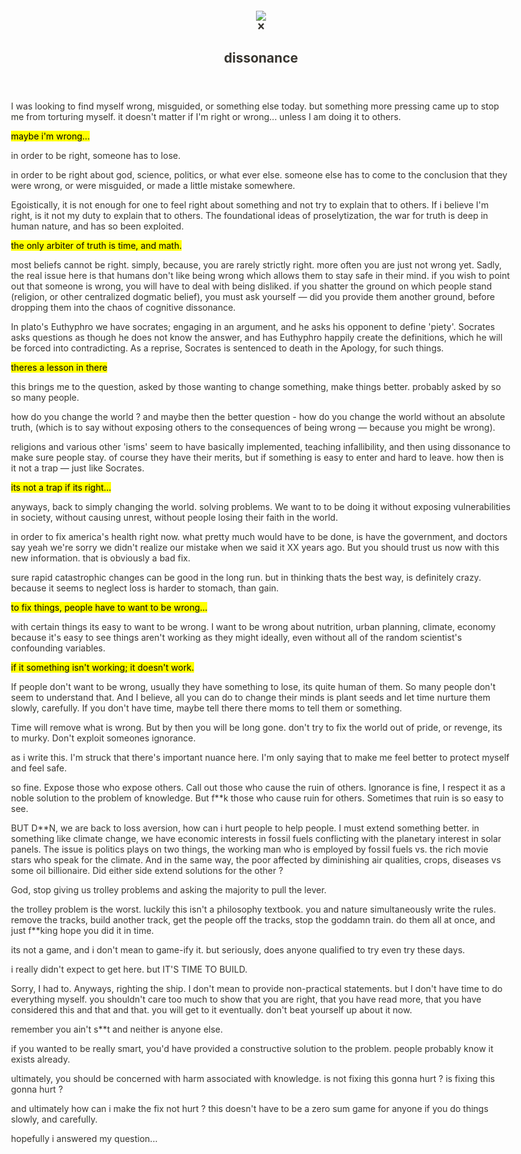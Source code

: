 <html><head><meta http-equiv="Content-Type" content="text/html; charset=utf-8"/><title>dissonance</title><style>
/* webkit printing magic: print all background colors */
html {
	-webkit-print-color-adjust: exact;
}
* {
	box-sizing: border-box;
	-webkit-print-color-adjust: exact;
}

html,
body {
	margin: 0;
	padding: 0;
}
@media only screen {
	body {
		margin: 2em auto;
		max-width: 900px;
		color: rgb(55, 53, 47);
	}
}

body {
	line-height: 1.5;
	white-space: pre-wrap;
}

a,
a.visited {
	color: inherit;
	text-decoration: underline;
}

.pdf-relative-link-path {
	font-size: 80%;
	color: #444;
}

h1,
h2,
h3 {
	letter-spacing: -0.01em;
	line-height: 1.2;
	font-weight: 600;
	margin-bottom: 0;
}

.page-title {
	font-size: 2.5rem;
	font-weight: 700;
	margin-top: 0;
	margin-bottom: 0.75em;
}

h1 {
	font-size: 1.875rem;
	margin-top: 1.875rem;
}

h2 {
	font-size: 1.5rem;
	margin-top: 1.5rem;
}

h3 {
	font-size: 1.25rem;
	margin-top: 1.25rem;
}

.source {
	border: 1px solid #ddd;
	border-radius: 3px;
	padding: 1.5em;
	word-break: break-all;
}

.callout {
	border-radius: 3px;
	padding: 1rem;
}

figure {
	margin: 1.25em 0;
	page-break-inside: avoid;
}

figcaption {
	opacity: 0.5;
	font-size: 85%;
	margin-top: 0.5em;
}

mark {
	background-color: transparent;
}

.indented {
	padding-left: 1.5em;
}

hr {
	background: transparent;
	display: block;
	width: 100%;
	height: 1px;
	visibility: visible;
	border: none;
	border-bottom: 1px solid rgba(55, 53, 47, 0.09);
}

img {
	max-width: 100%;
}

@media only print {
	img {
		max-height: 100vh;
		object-fit: contain;
	}
}

@page {
	margin: 1in;
}

.collection-content {
	font-size: 0.875rem;
}

.column-list {
	display: flex;
	justify-content: space-between;
}

.column {
	padding: 0 1em;
}

.column:first-child {
	padding-left: 0;
}

.column:last-child {
	padding-right: 0;
}

.table_of_contents-item {
	display: block;
	font-size: 0.875rem;
	line-height: 1.3;
	padding: 0.125rem;
}

.table_of_contents-indent-1 {
	margin-left: 1.5rem;
}

.table_of_contents-indent-2 {
	margin-left: 3rem;
}

.table_of_contents-indent-3 {
	margin-left: 4.5rem;
}

.table_of_contents-link {
	text-decoration: none;
	opacity: 0.7;
	border-bottom: 1px solid rgba(55, 53, 47, 0.18);
}

table,
th,
td {
	border: 1px solid rgba(55, 53, 47, 0.09);
	border-collapse: collapse;
}

table {
	border-left: none;
	border-right: none;
}

th,
td {
	font-weight: normal;
	padding: 0.25em 0.5em;
	line-height: 1.5;
	min-height: 1.5em;
	text-align: left;
}

th {
	color: rgba(55, 53, 47, 0.6);
}

ol,
ul {
	margin: 0;
	margin-block-start: 0.6em;
	margin-block-end: 0.6em;
}

li > ol:first-child,
li > ul:first-child {
	margin-block-start: 0.6em;
}

ul > li {
	list-style: disc;
}

ul.to-do-list {
	text-indent: -1.7em;
}

ul.to-do-list > li {
	list-style: none;
}

.to-do-children-checked {
	text-decoration: line-through;
	opacity: 0.375;
}

ul.toggle > li {
	list-style: none;
}

ul {
	padding-inline-start: 1.7em;
}

ul > li {
	padding-left: 0.1em;
}

ol {
	padding-inline-start: 1.6em;
}

ol > li {
	padding-left: 0.2em;
}

.mono ol {
	padding-inline-start: 2em;
}

.mono ol > li {
	text-indent: -0.4em;
}

.toggle {
	padding-inline-start: 0em;
	list-style-type: none;
}

/* Indent toggle children */
.toggle > li > details {
	padding-left: 1.7em;
}

.toggle > li > details > summary {
	margin-left: -1.1em;
}

.selected-value {
	display: inline-block;
	padding: 0 0.5em;
	background: rgba(206, 205, 202, 0.5);
	border-radius: 3px;
	margin-right: 0.5em;
	margin-top: 0.3em;
	margin-bottom: 0.3em;
	white-space: nowrap;
}

.collection-title {
	display: inline-block;
	margin-right: 1em;
}

time {
	opacity: 0.5;
}

.icon {
	display: inline-block;
	max-width: 1.2em;
	max-height: 1.2em;
	text-decoration: none;
	vertical-align: text-bottom;
	margin-right: 0.5em;
}

img.icon {
	border-radius: 3px;
}

.user-icon {
	width: 1.5em;
	height: 1.5em;
	border-radius: 100%;
	margin-right: 0.5rem;
}

.user-icon-inner {
	font-size: 0.8em;
}

.text-icon {
	border: 1px solid #000;
	text-align: center;
}

.page-cover-image {
	display: block;
	object-fit: cover;
	width: 100%;
	height: 30vh;
}

.page-header-icon {
	font-size: 3rem;
	margin-bottom: 1rem;
}

.page-header-icon-with-cover {
	margin-top: -0.72em;
	margin-left: 0.07em;
}

.page-header-icon img {
	border-radius: 3px;
}

.link-to-page {
	margin: 1em 0;
	padding: 0;
	border: none;
	font-weight: 500;
}

p > .user {
	opacity: 0.5;
}

td > .user,
td > time {
	white-space: nowrap;
}

input[type="checkbox"] {
	transform: scale(1.5);
	margin-right: 0.6em;
	vertical-align: middle;
}

p {
	margin-top: 0.5em;
	margin-bottom: 0.5em;
}

.image {
	border: none;
	margin: 1.5em 0;
	padding: 0;
	border-radius: 0;
	text-align: center;
}

.code,
code {
	background: rgba(135, 131, 120, 0.15);
	border-radius: 3px;
	padding: 0.2em 0.4em;
	border-radius: 3px;
	font-size: 85%;
	tab-size: 2;
}

code {
	color: #eb5757;
}

.code {
	padding: 1.5em 1em;
}

.code > code {
	background: none;
	padding: 0;
	font-size: 100%;
	color: inherit;
}

blockquote {
	font-size: 1.25em;
	margin: 1em 0;
	padding-left: 1em;
	border-left: 3px solid rgb(55, 53, 47);
}

.bookmark {
	text-decoration: none;
	max-height: 8em;
	padding: 0;
	display: flex;
	width: 100%;
	align-items: stretch;
}

.bookmark-title {
	font-size: 0.85em;
	overflow: hidden;
	text-overflow: ellipsis;
	height: 1.75em;
	white-space: nowrap;
}

.bookmark-text {
	display: flex;
	flex-direction: column;
}

.bookmark-info {
	flex: 4 1 180px;
	padding: 12px 14px 14px;
	display: flex;
	flex-direction: column;
	justify-content: space-between;
}

.bookmark-image {
	width: 33%;
	flex: 1 1 180px;
	display: block;
	position: relative;
	object-fit: cover;
	border-radius: 1px;
}

.bookmark-description {
	color: rgba(55, 53, 47, 0.6);
	font-size: 0.75em;
	overflow: hidden;
	max-height: 4.5em;
	word-break: break-word;
}

.bookmark-href {
	font-size: 0.75em;
	margin-top: 0.25em;
}

.sans { font-family: -apple-system, BlinkMacSystemFont, "Segoe UI", Helvetica, "Apple Color Emoji", Arial, sans-serif, "Segoe UI Emoji", "Segoe UI Symbol"; }
.code { font-family: "SFMono-Regular", Consolas, "Liberation Mono", Menlo, Courier, monospace; }
.serif { font-family: Lyon-Text, Georgia, YuMincho, "Yu Mincho", "Hiragino Mincho ProN", "Hiragino Mincho Pro", "Songti TC", "Songti SC", "SimSun", "Nanum Myeongjo", NanumMyeongjo, Batang, serif; }
.mono { font-family: iawriter-mono, Nitti, Menlo, Courier, monospace; }
.pdf .sans { font-family: Inter, -apple-system, BlinkMacSystemFont, "Segoe UI", Helvetica, "Apple Color Emoji", Arial, sans-serif, "Segoe UI Emoji", "Segoe UI Symbol", 'Twemoji', 'Noto Color Emoji', 'Noto Sans CJK SC', 'Noto Sans CJK KR'; }

.pdf .code { font-family: Source Code Pro, "SFMono-Regular", Consolas, "Liberation Mono", Menlo, Courier, monospace, 'Twemoji', 'Noto Color Emoji', 'Noto Sans Mono CJK SC', 'Noto Sans Mono CJK KR'; }

.pdf .serif { font-family: PT Serif, Lyon-Text, Georgia, YuMincho, "Yu Mincho", "Hiragino Mincho ProN", "Hiragino Mincho Pro", "Songti TC", "Songti SC", "SimSun", "Nanum Myeongjo", NanumMyeongjo, Batang, serif, 'Twemoji', 'Noto Color Emoji', 'Noto Sans CJK SC', 'Noto Sans CJK KR'; }

.pdf .mono { font-family: PT Mono, iawriter-mono, Nitti, Menlo, Courier, monospace, 'Twemoji', 'Noto Color Emoji', 'Noto Sans Mono CJK SC', 'Noto Sans Mono CJK KR'; }

.highlight-default {
}
.highlight-gray {
	color: rgb(155,154,151);
}
.highlight-brown {
	color: rgb(100,71,58);
}
.highlight-orange {
	color: rgb(217,115,13);
}
.highlight-yellow {
	color: rgb(223,171,1);
}
.highlight-teal {
	color: rgb(15,123,108);
}
.highlight-blue {
	color: rgb(11,110,153);
}
.highlight-purple {
	color: rgb(105,64,165);
}
.highlight-pink {
	color: rgb(173,26,114);
}
.highlight-red {
	color: rgb(224,62,62);
}
.highlight-gray_background {
	background: rgb(235,236,237);
}
.highlight-brown_background {
	background: rgb(233,229,227);
}
.highlight-orange_background {
	background: rgb(250,235,221);
}
.highlight-yellow_background {
	background: rgb(251,243,219);
}
.highlight-teal_background {
	background: rgb(221,237,234);
}
.highlight-blue_background {
	background: rgb(221,235,241);
}
.highlight-purple_background {
	background: rgb(234,228,242);
}
.highlight-pink_background {
	background: rgb(244,223,235);
}
.highlight-red_background {
	background: rgb(251,228,228);
}
.block-color-default {
	color: inherit;
	fill: inherit;
}
.block-color-gray {
	color: rgba(55, 53, 47, 0.6);
	fill: rgba(55, 53, 47, 0.6);
}
.block-color-brown {
	color: rgb(100,71,58);
	fill: rgb(100,71,58);
}
.block-color-orange {
	color: rgb(217,115,13);
	fill: rgb(217,115,13);
}
.block-color-yellow {
	color: rgb(223,171,1);
	fill: rgb(223,171,1);
}
.block-color-teal {
	color: rgb(15,123,108);
	fill: rgb(15,123,108);
}
.block-color-blue {
	color: rgb(11,110,153);
	fill: rgb(11,110,153);
}
.block-color-purple {
	color: rgb(105,64,165);
	fill: rgb(105,64,165);
}
.block-color-pink {
	color: rgb(173,26,114);
	fill: rgb(173,26,114);
}
.block-color-red {
	color: rgb(224,62,62);
	fill: rgb(224,62,62);
}
.block-color-gray_background {
	background: rgb(235,236,237);
}
.block-color-brown_background {
	background: rgb(233,229,227);
}
.block-color-orange_background {
	background: rgb(250,235,221);
}
.block-color-yellow_background {
	background: rgb(251,243,219);
}
.block-color-teal_background {
	background: rgb(221,237,234);
}
.block-color-blue_background {
	background: rgb(221,235,241);
}
.block-color-purple_background {
	background: rgb(234,228,242);
}
.block-color-pink_background {
	background: rgb(244,223,235);
}
.block-color-red_background {
	background: rgb(251,228,228);
}
.select-value-color-default { background-color: rgba(206,205,202,0.5); }
.select-value-color-gray { background-color: rgba(155,154,151, 0.4); }
.select-value-color-brown { background-color: rgba(140,46,0,0.2); }
.select-value-color-orange { background-color: rgba(245,93,0,0.2); }
.select-value-color-yellow { background-color: rgba(233,168,0,0.2); }
.select-value-color-green { background-color: rgba(0,135,107,0.2); }
.select-value-color-blue { background-color: rgba(0,120,223,0.2); }
.select-value-color-purple { background-color: rgba(103,36,222,0.2); }
.select-value-color-pink { background-color: rgba(221,0,129,0.2); }
.select-value-color-red { background-color: rgba(255,0,26,0.2); }

.checkbox {
	display: inline-flex;
	vertical-align: text-bottom;
	width: 16;
	height: 16;
	background-size: 16px;
	margin-left: 2px;
	margin-right: 5px;
}

.checkbox-on {
	background-image: url("data:image/svg+xml;charset=UTF-8,%3Csvg%20width%3D%2216%22%20height%3D%2216%22%20viewBox%3D%220%200%2016%2016%22%20fill%3D%22none%22%20xmlns%3D%22http%3A%2F%2Fwww.w3.org%2F2000%2Fsvg%22%3E%0A%3Crect%20width%3D%2216%22%20height%3D%2216%22%20fill%3D%22%2358A9D7%22%2F%3E%0A%3Cpath%20d%3D%22M6.71429%2012.2852L14%204.9995L12.7143%203.71436L6.71429%209.71378L3.28571%206.2831L2%207.57092L6.71429%2012.2852Z%22%20fill%3D%22white%22%2F%3E%0A%3C%2Fsvg%3E");
}

.checkbox-off {
	background-image: url("data:image/svg+xml;charset=UTF-8,%3Csvg%20width%3D%2216%22%20height%3D%2216%22%20viewBox%3D%220%200%2016%2016%22%20fill%3D%22none%22%20xmlns%3D%22http%3A%2F%2Fwww.w3.org%2F2000%2Fsvg%22%3E%0A%3Crect%20x%3D%220.75%22%20y%3D%220.75%22%20width%3D%2214.5%22%20height%3D%2214.5%22%20fill%3D%22white%22%20stroke%3D%22%2336352F%22%20stroke-width%3D%221.5%22%2F%3E%0A%3C%2Fsvg%3E");
}
	
</style></head><body><article id="a5585370-2d91-4449-a955-5c09d733b7d8" class="page mono"><header><img class="page-cover-image" src="https://images.unsplash.com/photo-1470813740244-df37b8c1edcb?ixlib=rb-1.2.1&amp;q=85&amp;fm=jpg&amp;crop=entropy&amp;cs=srgb" style="object-position:center 50%"/><div class="page-header-icon page-header-icon-with-cover"><span class="icon">❌</span></div><h1 class="page-title">dissonance</h1></header><div class="page-body"><p id="cdfbc43d-8660-4f78-945b-707cce98d9d0" class="">I was looking to find myself wrong, misguided, or something else today. but something more pressing came up to stop me from torturing myself. it doesn&#x27;t matter if I&#x27;m right or wrong... unless I am doing it to others.</p><p id="8e03e2b6-0fd1-41ad-9ca3-bfe61c9a53b2" class="">
</p><p id="6d24a01c-a733-46f4-b128-d8133598ef0a" class=""><mark class="highlight-pink">maybe i&#x27;m wrong...</mark></p><p id="3cd62ccc-ecec-4212-bca3-be7e34a61039" class="">
</p><p id="af54e28b-aff4-4d92-955d-f69e0f80520f" class="">in order to be right, someone has to lose.</p><p id="1f6b2864-e982-4e8a-9e24-ed211ede63fd" class="">
</p><p id="aceba483-7c1a-428f-b13a-aa966ac043ba" class="">in order to be right about god, science, politics, or what ever else. someone else has to come to the conclusion that they were wrong, or were misguided, or made a little mistake somewhere. </p><p id="d569fbb1-c7c3-41c2-ba60-9415a55878ba" class="">
</p><p id="dc667c37-7970-4214-9a70-37c5ddd730a8" class="">Egoistically, it is not enough for one to feel right about something and not try to explain that to others. If i believe I&#x27;m right, is it not my duty to explain that to others. The foundational ideas of proselytization, the war for truth is deep in human nature, and has so  been exploited.</p><p id="d0ca3ff8-4c1a-4a79-ab4c-4e0dfb9e06cf" class="">
</p><p id="2024f423-5a00-4442-a772-ff8a5d04f445" class=""><mark class="highlight-pink">the only arbiter of truth is time, and math.</mark></p><p id="039c089a-f033-4c31-b117-339454ca89bd" class="">
</p><p id="5321fad7-d098-4207-a054-f28477aef74e" class="">most beliefs cannot be right. simply, because, you are rarely strictly right. more often you are just not wrong yet. Sadly, the real issue here is that humans don&#x27;t like being wrong which allows them to stay safe in their mind. if you wish to point out that someone is wrong, you will have to deal with being disliked. if you shatter the ground on which people stand (religion, or other centralized dogmatic belief), you must ask yourself — did you provide them another ground, before dropping them into the chaos of cognitive dissonance.</p><p id="4299aeea-b9fc-434b-8bf3-55f424e3a2fb" class="">
</p><p id="85cefba0-df90-42e8-9427-3b5dedbad0ff" class="">In plato&#x27;s Euthyphro we have socrates; engaging in an argument, and he asks his opponent to define &#x27;piety&#x27;. Socrates asks questions as though he does not know the answer, and has Euthyphro happily create the definitions, which he will be forced into contradicting. As a reprise, Socrates is sentenced to death in the Apology, for such things.</p><p id="78ac801b-2bfc-4076-a07e-42163ea980bf" class="">
</p><p id="acab5d6a-f33a-4b9a-9b4e-c3a7edc32f67" class=""><mark class="highlight-orange">theres a lesson in there</mark></p><p id="89ee93a4-6402-407c-8e3d-764936a5155d" class="">
</p><p id="b9420c0d-5380-4a47-a8f4-ee2417226a8e" class="">this brings me to the question, asked by those wanting to change something, make things better. probably asked by so so many people.</p><p id="6d7c35c6-d120-4c12-829c-355fb5c27b37" class="">
</p><p id="1e778075-22ed-4301-8124-bfa8b05410c7" class="">how do you change the world ? and maybe then the better question - how do you change the world without an absolute truth, (which is to say without exposing others to the consequences of being wrong — because you might be wrong).</p><p id="5c809501-4a6b-4b0f-8ca1-d22b1520cf4c" class="">
</p><p id="c5221f8a-e014-4e2e-906a-b6dc7ea2d6c4" class="">religions and various other &#x27;isms&#x27; seem to have basically implemented,  teaching infallibility, and then using dissonance to make sure people stay. of course they have their merits, but if something is easy to enter and hard to leave. how then is it not a trap — just like Socrates.</p><p id="0f3e3f32-0db7-488d-b6f4-37aa6db4cfa8" class="">
</p><p id="8fd1e560-c795-4b3a-afb7-fd48667e194a" class=""><mark class="highlight-pink">its not a trap if its right... </mark></p><p id="887984c3-0c65-45af-86ba-b02b5e8a1734" class="">
</p><p id="adeede3e-43e8-4d4e-b98f-ddee9c71babc" class="">anyways, back to simply changing the world. solving problems. We want to to be doing it without exposing vulnerabilities in society, without causing unrest, without people losing their faith in the world. </p><p id="5c4c291a-b67f-4cd3-a3c4-d096a03ce350" class="">
</p><p id="588c72b1-7b4e-4aef-8401-27f11e6d180f" class="">in order to fix america&#x27;s health right now. what pretty much would have to be done, is have the government, and doctors say yeah we&#x27;re sorry we didn&#x27;t realize our mistake when we said it XX years ago. But you should trust us now with this new information. that is obviously a bad fix.</p><p id="8bcff372-f3f6-48ef-8d55-22cff7292b79" class="">
</p><p id="3b470de6-70ce-4654-8086-61a813de150d" class="">sure rapid catastrophic changes can be good in the long run. but in thinking thats the best way, is definitely crazy. because it seems to neglect loss is harder to stomach, than gain.</p><p id="378e7222-3ce7-4b47-9c04-0ca0fdd94ccd" class="">
</p><p id="e47b64d1-76fc-4ba9-80c3-3ae9dc848d79" class=""><mark class="highlight-pink">to fix things, people have to want to be wrong...  </mark></p><p id="dc455902-a4d1-4a28-9e37-a907ffae067b" class="">
</p><p id="20b51dec-5c9b-4309-a2a4-f5460b8a098b" class="">with certain things its easy to want to be wrong. I want to be wrong about nutrition, urban planning, climate, economy because it&#x27;s easy to see things aren&#x27;t working as they might ideally, even without all of the random scientist&#x27;s confounding variables. </p><p id="ef5b6f10-7520-445c-8c8c-59b7d16e86b3" class="">
</p><p id="3f5aba32-59c7-4594-b5ef-1c97893ba590" class=""><mark class="highlight-red">if it something isn&#x27;t working; it doesn&#x27;t work.</mark></p><p id="e945d418-6bb6-4dfb-ad7e-21d97cf82cce" class="">
</p><p id="563b2e19-d3de-413d-a596-3be4b2ee2168" class="">If people don&#x27;t want to be wrong, usually they have something to lose, its quite human of them. So many people don&#x27;t seem to understand that. And I believe, all you can do to change their minds is plant seeds and let time nurture them slowly, carefully. If you don&#x27;t have time, maybe tell there there moms to tell them or something.</p><p id="a0c27159-86d2-4984-8080-36460aab5a7a" class="">
</p><p id="bba6779e-a937-4b12-8cff-7eae741b5aef" class="">Time will remove what is wrong. But by then you will be long gone. don&#x27;t try to fix the world out of pride, or revenge, its to murky. Don&#x27;t exploit someones ignorance.</p><p id="6c0cd2de-5dd1-4892-b824-085443551ca8" class="">
</p><p id="ed8ee9b9-2dc3-4b1d-a9cd-a14bf06d375e" class="">as i write this. I&#x27;m struck that there&#x27;s important nuance here. I&#x27;m only saying that to make me feel better to protect myself and feel safe. </p><p id="7dc7ecf6-f008-449e-b926-a699374de92e" class="">
</p><p id="33de90fd-8e10-471e-bb73-fdae0fd78d96" class="">so fine. Expose those who expose others. Call out those who cause the ruin of others. Ignorance is fine, I respect it as a noble solution to the problem of knowledge. But f**k those who cause ruin for others. Sometimes that ruin is so easy to see.</p><p id="6cb65438-19df-4ed3-93ff-a409c462eb5c" class="">
</p><p id="0ca52411-0508-4308-b206-d5171fdb0d99" class="">BUT D**N, we are back to loss aversion, how can i hurt people to help people. I must extend something better. in something like climate change, we have economic interests in fossil fuels conflicting with the planetary interest in solar panels. The issue is politics plays on two things, the working man who is employed by fossil fuels vs. the rich movie stars who speak for the climate. And in the same way, the poor affected by diminishing air qualities, crops, diseases vs some oil billionaire. Did either side extend solutions for the other ?</p><p id="8bbfa885-df4a-45cd-8e1f-bbe82b4fa083" class="">
</p><p id="6cc22ebc-afde-420b-ac68-0b6768b6e6dc" class="">God, stop giving us trolley problems and asking the majority to pull the lever. </p><p id="48059e06-1151-40b3-b603-96ef2d38470a" class="">
</p><p id="bd03cf07-7ed2-4ff4-9604-82c576e341b4" class="">the trolley problem is the worst. luckily this isn&#x27;t a philosophy textbook. you and nature simultaneously write the rules. remove the tracks, build another track, get the people off the tracks, stop the goddamn train. do them all at once, and just f**king hope you did it in time.</p><p id="8cfa56e6-7dd1-4e3d-994a-9ea5f64ed5d8" class="">
</p><p id="c3273ad5-c91e-4942-b25e-5e9c24f60008" class="">its not a game, and i don&#x27;t mean to game-ify it. but seriously, does anyone qualified to try even try these days. </p><p id="aa3ea781-06a5-4e60-a76b-8688dcb3e80b" class="">
</p><p id="c96fb6c5-94ba-4a51-87c9-c82c1ad0f1ef" class="">i really didn&#x27;t expect to get here. but IT&#x27;S TIME TO BUILD.</p><p id="3e3901ff-f5df-48d3-937e-5814865a978b" class="">
</p><p id="7662cb76-312a-4faa-be29-09db5945b543" class="">Sorry, I had to. Anyways, righting the ship. I don&#x27;t mean to provide non-practical statements. but I don&#x27;t have time to do everything myself. you shouldn&#x27;t care too much to show that you are right, that you have read more, that you have considered this and that and that. you will get to it eventually. don&#x27;t beat yourself up about it now.</p><p id="7eee5cea-439f-4291-9ab7-d1a887f85426" class="">
</p><p id="83e43e53-0792-42f0-917b-4f3aca5e1863" class="">remember you ain&#x27;t s**t and neither is anyone else.</p><p id="fd5ed3c1-5435-4a18-ad25-f3b542b37529" class="">
</p><p id="58722ba8-4924-4025-97c6-d941cdf42478" class="">if you wanted to be really smart, you&#x27;d have provided a constructive solution to the problem. people probably know it exists already.</p><p id="c9200f1f-6aa9-47cd-a1ae-8c36daeb45ed" class="">
</p><p id="19db59a7-4f78-446c-8bca-4ce3f4cbd068" class="">ultimately, you should be concerned with harm associated with knowledge. is not fixing this gonna hurt ? is fixing this gonna hurt ? </p><p id="7b0c63b7-fb12-46ef-b172-da3f265bf693" class="">and ultimately how can i make the fix not hurt ? this doesn&#x27;t have to be a zero sum game for anyone if you do things slowly, and carefully. </p><p id="0dea8674-ddce-416e-b6e5-960a1cbd9e4b" class="">
</p><p id="803ca634-a18f-4a98-8d0d-753b94c3cedd" class="">hopefully i answered my question...</p><p id="386237e1-a9e6-454a-b8b1-93689d516899" class=""> </p><p id="a5bf5cd3-7d69-4a63-8e61-62efae4a2440" class="">
</p><p id="004ccebf-b138-4066-a507-39e14ba99ebd" class="">
</p><p id="62b28e4a-083c-4f2e-9818-f94465b889c2" class="">
</p><p id="dfc6814b-e805-4c83-bdaa-db7a6068ab66" class="">
</p><p id="b9e5823a-37ba-4f8c-aa5c-5d81fb435b21" class="">
</p><p id="3ea98774-e31b-4e56-a5e3-95dbdfea567d" class="">
</p></div></article></body></html>